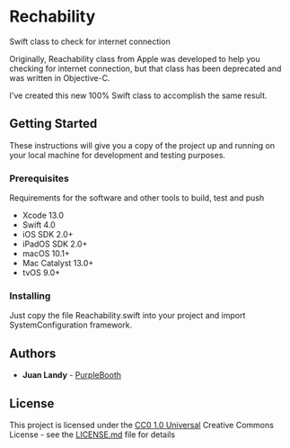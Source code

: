# Rechability

Swift class to check for internet connection

Originally, Reachability class from Apple was developed to help you checking for internet connection, but that class has been deprecated and was written in Objective-C.

I've created this new 100% Swift class to accomplish the same result.

## Getting Started

These instructions will give you a copy of the project up and running on
your local machine for development and testing purposes. 

### Prerequisites

Requirements for the software and other tools to build, test and push 
- Xcode 13.0
- Swift 4.0
- iOS SDK 2.0+
- iPadOS SDK 2.0+
- macOS 10.1+
- Mac Catalyst 13.0+
- tvOS 9.0+

### Installing

Just copy the file Reachability.swift into your project and import SystemConfiguration framework.

## Authors

  - **Juan Landy** -
    [PurpleBooth](https://github.com/jlandyr)

## License

This project is licensed under the [CC0 1.0 Universal](LICENSE.md)
Creative Commons License - see the [LICENSE.md](LICENSE.md) file for
details
